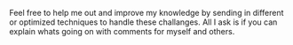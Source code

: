 Feel free to help me out and improve my knowledge by sending in different 
or optimized techniques to handle these challanges. All I ask is if you can explain whats going on with comments for myself and others.

